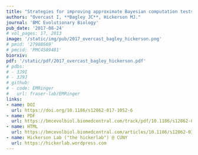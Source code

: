 ```yaml
---
title: "Strategies for improving approximate Bayesian computation tests for synchronous diversification."
authors: "Overcast I, **Bagley JC**, Hickerson MJ."
journal: 'BMC Evolutionary Biology'
pub_date: '2017-08-24'
# vol_pages: 17, 2013
image: '/static/img/pub/2017_overcast_bagley_hickerson.png'
# pmid: '27988669'
# pmcid: 'PMC4589481'
biorxiv: 
pdf: '/static/pdf/2017_overcast_bagley_hickerson.pdf'
# pdbs:
# - 3J9I
# - 3J9J
# github:
# - code: EMRinger
#   url: fraser-lab/EMRinger
links:
- name: DOI
  url: https://doi.org/10.1186/s12862-017-1052-6
- name: PDF
  url: https://bmcevolbiol.biomedcentral.com/track/pdf/10.1186/s12862-017-1052-6
- name: HTML
  url: https://bmcevolbiol.biomedcentral.com/articles/10.1186/s12862-017-1052-6
- name: Hickerson Lab ("the hickerlab") @ CUNY
  url: https://hickerlab.wordpress.com
---
```

